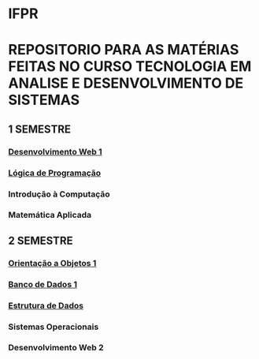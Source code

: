 # IFPR

# REPOSITORIO PARA AS MATÉRIAS FEITAS NO CURSO TECNOLOGIA EM ANALISE E DESENVOLVIMENTO DE SISTEMAS

## 1 SEMESTRE
### [Desenvolvimento Web 1](https://github.com/victorcarrim/ifpr-victor/tree/main/Primeiro%20Semestre/Desenvolvimento%20Web%20I)
### [Lógica de Programação](https://github.com/victorcarrim/ifpr-victor/tree/main/Primeiro%20Semestre/L%C3%B3gica%20de%20Programa%C3%A7%C3%A3o)
### Introdução à Computação
### Matemática Aplicada

## 2 SEMESTRE
### [Orientação a Objetos 1](https://github.com/victorcarrim/ifpr-victor/tree/main/Segundo%20Semestre/Orienta%C3%A7%C3%A3o%20a%20Obejtos%20I)
### [Banco de Dados 1](https://github.com/victorcarrim/ifpr-victor/tree/main/Segundo%20Semestre/Banco%20de%20Dados%20I)
### [Estrutura de Dados](https://github.com/victorcarrim/ifpr-victor/tree/main/Segundo%20Semestre/Estuturas%20de%20Dados)
### Sistemas Operacionais
### Desenvolvimento Web 2
